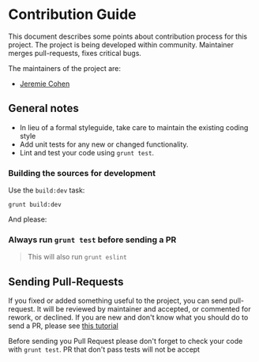 Contribution Guide
===================

This document describes some points about contribution process for this project.
The project is being developed within community. Maintainer merges pull-requests, fixes critical bugs.

The maintainers of the project are:
- [Jeremie Cohen](http://github.com/jercoh)

## General notes

- In lieu of a formal styleguide, take care to maintain the existing coding style 
- Add unit tests for any new or changed functionality.
- Lint and test your code using `grunt test`.

### Building the sources for development
Use the `build:dev` task:

    grunt build:dev

And please:

### Always run `grunt test` before sending a PR
> This will also run `grunt eslint`

## Sending Pull-Requests

If you fixed or added something useful to the project, you can send pull-request. It will be reviewed by maintainer and accepted, or commented for rework, or declined. If you are new and don't know what you should do to send a PR, please see [this tutorial](https://gist.github.com/luanmuniz/da0b8d2152c4877f93c4)

Before sending you Pull Request please don't forget to check your code with `grunt test`. PR that don't pass tests will not be accept